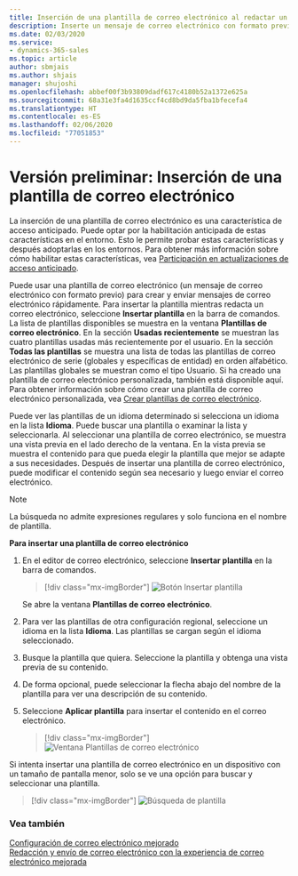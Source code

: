 ```yaml
---
title: Inserción de una plantilla de correo electrónico al redactar un correo electrónico en aplicaciones basadas en modelos | Microsoft Docs
description: Inserte un mensaje de correo electrónico con formato previo al redactar un correo electrónico.
ms.date: 02/03/2020
ms.service:
- dynamics-365-sales
ms.topic: article
author: sbmjais
ms.author: shjais
manager: shujoshi
ms.openlocfilehash: abbef00f3b93809dadf617c4180b52a1372e625a
ms.sourcegitcommit: 68a31e3fa4d1635ccf4cd8bd9da5fba1bfecefa4
ms.translationtype: HT
ms.contentlocale: es-ES
ms.lasthandoff: 02/06/2020
ms.locfileid: "77051853"
---
```

# <a name="preview-insert-an-email-template"></a>Versión preliminar: Inserción de una plantilla de correo electrónico

La inserción de una plantilla de correo electrónico es una característica de acceso anticipado. Puede optar por la habilitación anticipada de estas características en el entorno. Esto le permite probar estas características y después adoptarlas en los entornos. Para obtener más información sobre cómo habilitar estas características, vea [Participación en actualizaciones de acceso anticipado](https://docs.microsoft.com/power-platform/admin/opt-in-early-access-updates).

Puede usar una plantilla de correo electrónico (un mensaje de correo electrónico con formato previo) para crear y enviar mensajes de correo electrónico rápidamente. Para insertar la plantilla mientras redacta un correo electrónico, seleccione **Insertar plantilla** en la barra de comandos. La lista de plantillas disponibles se muestra en la ventana **Plantillas de correo electrónico**. En la sección **Usadas recientemente** se muestran las cuatro plantillas usadas más recientemente por el usuario. En la sección **Todas las plantillas** se muestra una lista de todas las plantillas de correo electrónico de serie (globales y específicas de entidad) en orden alfabético. Las plantillas globales se muestran como el tipo Usuario. Si ha creado una plantilla de correo electrónico personalizada, también está disponible aquí. Para obtener información sobre cómo crear una plantilla de correo electrónico personalizada, vea [Crear plantillas de correo electrónico](https://docs.microsoft.com/power-platform/admin/create-templates-email).

Puede ver las plantillas de un idioma determinado si selecciona un idioma en la lista **Idioma**. Puede buscar una plantilla o examinar la lista y seleccionarla. Al seleccionar una plantilla de correo electrónico, se muestra una vista previa en el lado derecho de la ventana. En la vista previa se muestra el contenido para que pueda elegir la plantilla que mejor se adapte a sus necesidades. Después de insertar una plantilla de correo electrónico, puede modificar el contenido según sea necesario y luego enviar el correo electrónico.

> [!NOTE]
> La búsqueda no admite expresiones regulares y solo funciona en el nombre de plantilla.

**Para insertar una plantilla de correo electrónico**

1.  En el editor de correo electrónico, seleccione **Insertar plantilla** en la barra de comandos.

     > [!div class="mx-imgBorder"]
     > ![Botón Insertar plantilla](media/insert-email-template-button.png "Botón Insertar plantilla") 

    Se abre la ventana **Plantillas de correo electrónico**.

2.  Para ver las plantillas de otra configuración regional, seleccione un idioma en la lista **Idioma**. Las plantillas se cargan según el idioma seleccionado.    

3.  Busque la plantilla que quiera. Seleccione la plantilla y obtenga una vista previa de su contenido.

4.  De forma opcional, puede seleccionar la flecha abajo del nombre de la plantilla para ver una descripción de su contenido.

5.  Seleccione **Aplicar plantilla** para insertar el contenido en el correo electrónico.

     > [!div class="mx-imgBorder"]
     > ![Ventana Plantillas de correo electrónico](media/email-templates-window.png "Ventana Plantillas de correo electrónico")

Si intenta insertar una plantilla de correo electrónico en un dispositivo con un tamaño de pantalla menor, solo se ve una opción para buscar y seleccionar una plantilla.

> [!div class="mx-imgBorder"]
> ![Búsqueda de plantilla](media/search-template.png "Búsqueda de plantilla") 

### <a name="see-also"></a>Vea también

[Configuración de correo electrónico mejorado](https://docs.microsoft.com/power-platform/admin/system-settings-dialog-box-email-tab)<br>
[Redacción y envío de correo electrónico con la experiencia de correo electrónico mejorada](enhanced-email.md)
